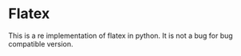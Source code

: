 # Flatex
This is a re implementation of flatex in python. It is not a bug for bug compatible version. 